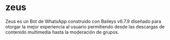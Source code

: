 # zeus
Zeus es un Bot de WhatsApp construido con Baileys v6.7.9 diseñado para otorgar la mejor experiencia al usuario permitiendo desde las descargas de contenido multimedia hasta la moderación de grupos.

